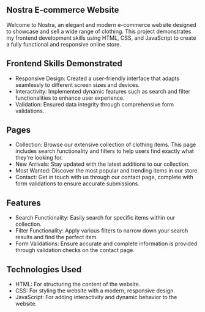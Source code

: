 ## Nostra E-commerce Website

Welcome to Nostra, an elegant and modern e-commerce website designed to showcase and sell a wide range of clothing. This project demonstrates my frontend development skills using HTML, CSS, and JavaScript to create a fully functional and responsive online store.

## Frontend Skills Demonstrated

- Responsive Design: Created a user-friendly interface that adapts seamlessly to different screen sizes and devices.
- Interactivity: Implemented dynamic features such as search and filter functionalities to enhance user experience.
- Validation: Ensured data integrity through comprehensive form validations.

## Pages

- Collection: Browse our extensive collection of clothing items. This page includes search functionality and filters to help users find exactly what they're looking for.
- New Arrivals: Stay updated with the latest additions to our collection.
- Most Wanted: Discover the most popular and trending items in our store.
- Contact: Get in touch with us through our contact page, complete with form validations to ensure accurate submissions.

## Features

- Search Functionality: Easily search for specific items within our collection.
- Filter Functionality: Apply various filters to narrow down your search results and find the perfect item.
- Form Validations: Ensure accurate and complete information is provided through validation checks on the contact page.

## Technologies Used

- HTML: For structuring the content of the website.
- CSS: For styling the website with a modern, responsive design.
- JavaScript: For adding interactivity and dynamic behavior to the website.
